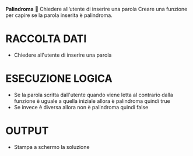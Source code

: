 **Palindroma**  :jigsaw:
Chiedere all’utente di inserire una parola
Creare una funzione per capire se la parola inserita è palindroma.

# RACCOLTA DATI
- Chiedere all'utente di inserire una parola

# ESECUZIONE LOGICA
- Se la parola scritta dall'utente quando viene letta al contrario dalla funzione è uguale a quella iniziale
     allora è palindroma quindi true
- Se invece è diversa
     allora non è palindroma quindi false     

# OUTPUT
- Stampa a schermo la soluzione